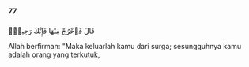 ##### 77

<span class="ayah">قَالَ فَٱخْرُجْ مِنْهَا فَإِنَّكَ رَجِيمٌۭ</span>

<span class="ayah_translation">Allah berfirman: "Maka keluarlah kamu dari surga; sesungguhnya kamu adalah orang yang terkutuk,</span>
